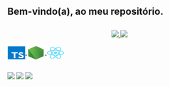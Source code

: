 <h2>Bem-vindo(a), ao meu repositório.<h2>

 ##

<div align="center">
  <a href="https://github.com/Marcos-sxt">
  <img height="180em" src="https://github-readme-stats.vercel.app/api?username=Marcos-sxt&show_icons=true&theme=github_dark&include_all_commits=true&count_private=true"/>
  <img height="180em" src="https://github-readme-stats.vercel.app/api/top-langs/?username=Marcos-sxt&layout=compact&langs_count=7&theme=github_dark"/>
</div>
  <div style="display: inline_block"><br>
  <img align="center" alt="MX-Js" height="30" width="40" src="https://raw.githubusercontent.com/devicons/devicon/master/icons/typescript/typescript-plain.svg">
  <img align="center" alt="MX-HTML" height="30" width="40" src="https://raw.githubusercontent.com/devicons/devicon/master/icons/nodejs/nodejs-original.svg">
  <img align="center" alt="MX-CSS" height="30" width="40" src="https://raw.githubusercontent.com/devicons/devicon/master/icons/react/react-original.svg">
<src="https://media.discordapp.net/attachments/639956127056134178/890373478988013628/Publicacoes_Instagram_1_1.png?width=676&height=676">
</div>
    
 ##
    
<div>
  <a href="https://www.instagram.com/marukosu_desu/" target="_blank"><img src="https://img.shields.io/badge/-Instagram-%23E4405F?style=for-the-badge&logo=instagram&logoColor=white" target="_blank"></a>
 <a href="https://discord.gg/5zc8JXk2" target="_blank"><img src="https://img.shields.io/badge/Discord-7289DA?style=for-the-badge&logo=discord&logoColor=white" target="_blank"></a> 
  <a href = "mailto:marcossantos7955@gmail.com"><img src="https://img.shields.io/badge/-Gmail-%23333?style=for-the-badge&logo=gmail&logoColor=white" target="_blank"></a>
</div>
